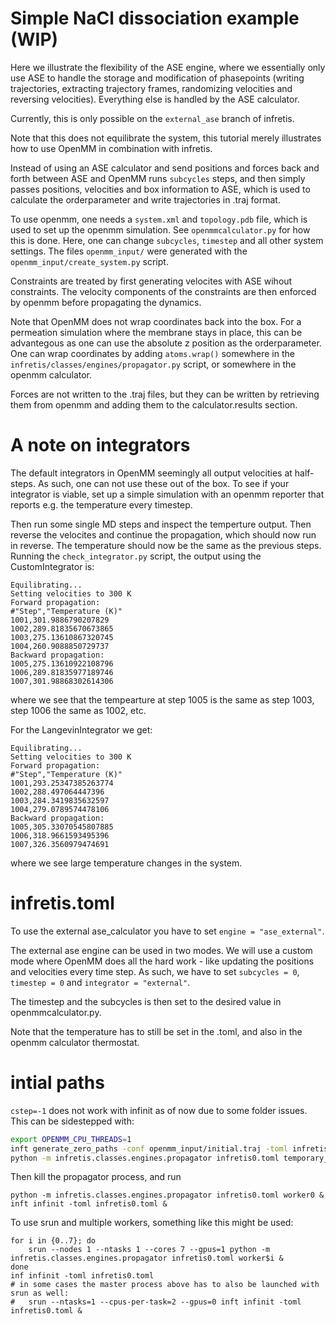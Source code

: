 # Simple NaCl dissociation example (WIP)
Here we illustrate the flexibility of the ASE engine, where we essentially only use ASE to handle the storage and modification of phasepoints (writing trajectories, extracting trajectory frames, randomizing velocities and reversing velocities). Everything else is handled by the ASE calculator.

Currently, this is only possible on the `external_ase` branch of infretis.

Note that this does not equilibrate the system, this tutorial merely illustrates how to use OpenMM in combination with infretis.

Instead of using an ASE calculator and send positions and forces back and forth between ASE and OpenMM runs `subcycles` steps, and then simply passes positions, velocities and box information to ASE, which is used to calculate the orderparameter and write trajectories in .traj format.

To use openmm, one needs a `system.xml` and `topology.pdb` file, which is used to set up the openmm simulation. See `openmmcalculator.py` for how this is done. Here, one can change `subcycles`, `timestep` and all other system settings. The files `openmm_input/` were generated with the `openmm_input/create_system.py` script.

Constraints are treated by first generating velocites with ASE wihout constraints. The velocity components of the constraints are then enforced by openmm before propagating the dynamics.

Note that OpenMM does not wrap coordinates back into the box. For a permeation simulation where the membrane stays in place, this can be advantegous as one can use the absolute z position as the orderparameter. One can wrap coordinates by adding `atoms.wrap()` somewhere in the `infretis/classes/engines/propagator.py` script, or somewhere in the openmm calculator.

Forces are not written to the .traj files, but they can be written by retrieving them from openmm and adding them to the calculator.results section.

# A note on integrators
The default integrators in OpenMM seemingly all output velocities at half-steps. As such, one can not use these out of the box. To see if your integrator is viable, set up a simple simulation with an openmm reporter that reports e.g. the temperature every timestep.

Then run some single MD steps and inspect the temperture output. Then reverse the velocites and continue the propagation, which should now run in reverse. The temperature should now be the same as the previous steps. Running the `check_integrator.py` script, the output using the CustomIntegrator is:

```
Equilibrating...
Setting velocities to 300 K
Forward propagation:
#"Step","Temperature (K)"
1001,301.9886790207829
1002,289.81835670673865
1003,275.13610867320745
1004,260.9088850729737
Backward propagation:
1005,275.13610922108796
1006,289.81835977189746
1007,301.98868302614306
```
where we see that the tempearture at step 1005 is the same as step 1003, step 1006 the same as 1002, etc.

For the LangevinIntegrator we get:
```
Equilibrating...
Setting velocities to 300 K
Forward propagation:
#"Step","Temperature (K)"
1001,293.25347385263774
1002,288.497064447396
1003,284.3419835632597
1004,279.0789574478106
Backward propagation:
1005,305.33070545807885
1006,318.9661593495396
1007,326.3560979474691
```
where we see large temperature changes in the system.


# infretis.toml
To use the external ase\_calculator you have to set `engine = "ase_external"`.

The external ase engine can be used in two modes. We will use a custom mode where OpenMM does all the hard work - like updating the positions and velocities every time step. As such, we have to set `subcycles = 0`, `timestep = 0` and `integrator = "external"`.

The timestep and the subcycles is then set to the desired value in openmmcalculator.py.

Note that the temperature has to still be set in the .toml, and also in the openmm calculator thermostat.


# intial paths

`cstep=-1` does not work with infinit as of now due to some folder issues. This can be sidestepped with:
```bash
export OPENMM_CPU_THREADS=1
inft generate_zero_paths -conf openmm_input/initial.traj -toml infretis0.toml &
python -m infretis.classes.engines.propagator infretis0.toml temporary_load
```

Then kill the propagator process, and run
```
python -m infretis.classes.engines.propagator infretis0.toml worker0 &
inft infinit -toml infretis0.toml &
```

To use srun and multiple workers, something like this might be used:
```
for i in {0..7}; do
	srun --nodes 1 --ntasks 1 --cores 7 --gpus=1 python -m infretis.classes.engines.propagator infretis0.toml worker$i &
done
inf infinit -toml infretis0.toml
# in some cases the master process above has to also be launched with srun as well:
#	srun --ntasks=1 --cpus-per-task=2 --gpus=0 inft infinit -toml infretis0.toml &
```

